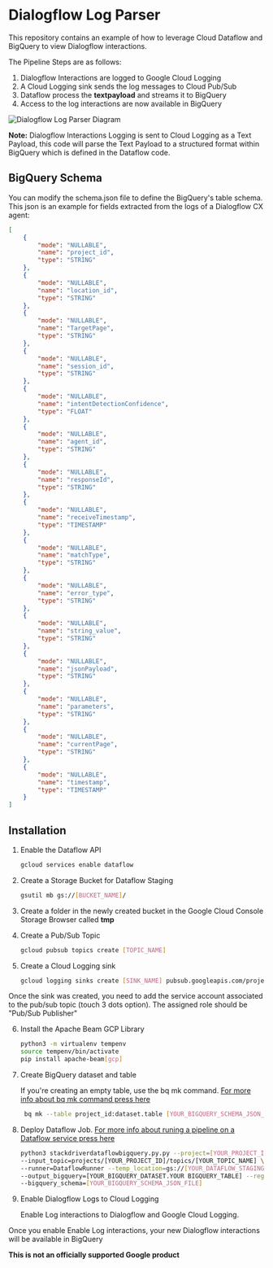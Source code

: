# Dialogflow Log Parser

This repository contains an example of how to leverage Cloud Dataflow and BigQuery to view Dialogflow interactions.

The Pipeline Steps are as follows:

1. Dialogflow Interactions are logged to Google Cloud Logging
2. A Cloud Logging sink sends the log messages to Cloud Pub/Sub
3. Dataflow process the __textpayload__ and streams it to BigQuery
4. Access to the log interactions are now available in BigQuery

![Dialogflow Log Parser Diagram](images/diagram.png)

__Note:__ Dialogflow Interactions Logging is sent to Cloud Logging as a Text Payload, this code will parse the Text Payload to a structured format within BigQuery which is defined in the Dataflow code.

## BigQuery Schema

You can modify the schema.json file to define the BigQuery's table schema.
This json is an example for fields extracted from the logs of a Dialogflow CX agent:

```json
[
    {
        "mode": "NULLABLE",
        "name": "project_id",
        "type": "STRING"
    },
    {
        "mode": "NULLABLE",
        "name": "location_id",
        "type": "STRING"
    },
    {
        "mode": "NULLABLE",
        "name": "TargetPage",
        "type": "STRING"
    },
    {
        "mode": "NULLABLE",
        "name": "session_id",
        "type": "STRING"
    },
    {
        "mode": "NULLABLE",
        "name": "intentDetectionConfidence",
        "type": "FLOAT"
    },
    {
        "mode": "NULLABLE",
        "name": "agent_id",
        "type": "STRING"
    },
    {
        "mode": "NULLABLE",
        "name": "responseId",
        "type": "STRING"
    },
    {
        "mode": "NULLABLE",
        "name": "receiveTimestamp",
        "type": "TIMESTAMP"
    },
    {
        "mode": "NULLABLE",
        "name": "matchType",
        "type": "STRING"
    },
    {
        "mode": "NULLABLE",
        "name": "error_type",
        "type": "STRING"
    },
    {
        "mode": "NULLABLE",
        "name": "string_value",
        "type": "STRING"
    },
    {
        "mode": "NULLABLE",
        "name": "jsonPayload",
        "type": "STRING"
    },
    {
        "mode": "NULLABLE",
        "name": "parameters",
        "type": "STRING"
    },
    {
        "mode": "NULLABLE",
        "name": "currentPage",
        "type": "STRING"
    },
    {
        "mode": "NULLABLE",
        "name": "timestamp",
        "type": "TIMESTAMP"
    }
]
```

## Installation

1. Enable the Dataflow API

    ```sh
    gcloud services enable dataflow
    ```

2. Create a Storage Bucket for Dataflow Staging

    ```sh
    gsutil mb gs://[BUCKET_NAME]/
    ```

3. Create a folder in the newly created bucket in the Google Cloud Console Storage Browser called __tmp__

4. Create a Pub/Sub Topic

    ```sh
    gcloud pubsub topics create [TOPIC_NAME]
    ``` 

5. Create a Cloud Logging sink

    ```sh
    gcloud logging sinks create [SINK_NAME] pubsub.googleapis.com/projects/[PROJECT_ID]/topics/[TOPIC_NAME] --log-filter="resource.type=global"
    ```
    
Once the sink was created, you need to add the service account associated to the pub/sub topic (touch 3 dots option). The assigned role should be "Pub/Sub Publisher"

6. Install the Apache Beam GCP Library

    ```sh
    python3 -m virtualenv tempenv
    source tempenv/bin/activate
    pip install apache-beam[gcp]
    ```

7. Create BigQuery dataset and table

    If you're creating an empty table, use the bq mk command.
    [For more info about bq mk command press here](https://cloud.google.com/bigquery/docs/schemas#creating_a_json_schema_file)

   ```sh
    bq mk --table project_id:dataset.table [YOUR_BIGQUERY_SCHEMA_JSON_FILE]
    ```

8. Deploy Dataflow Job.
    [For more info about runing a pipeline on a Dataflow service press here](https://cloud.google.com/dataflow/docs/quickstarts/create-pipeline-python#run-the-pipeline-on-the-dataflow-service)

    ```sh
    python3 stackdriverdataflowbigquery.py.py --project=[YOUR_PROJECT_ID] \ 
    --input_topic=projects/[YOUR_PROJECT_ID]/topics/[YOUR_TOPIC_NAME] \ 
    --runner=DataflowRunner --temp_location=gs://[YOUR_DATAFLOW_STAGING_BUCKET]/tmp \
    --output_bigquery=[YOUR_BIGQUERY_DATASET.YOUR BIGQUERY_TABLE] --region=us-central1 \
    --bigquery_schema=[YOUR_BIGQUERY_SCHEMA_JSON_FILE]
    ```

9. Enable Dialogflow Logs to Cloud Logging

    Enable Log interactions to Dialogflow and Google Cloud Logging.

Once you enable Enable Log interactions, your new Dialogflow interactions will be available in BigQuery

__This is not an officially supported Google product__
